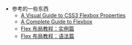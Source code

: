 
















+ 参考的一些东西
  - [A Visual Guide to CSS3 Flexbox Properties](https://scotch.io/tutorials/a-visual-guide-to-css3-flexbox-properties)
  - [A Complete Guide to Flexbox](https://css-tricks.com/snippets/css/a-guide-to-flexbox/)
  - [Flex 布局教程：实例篇](http://www.ruanyifeng.com/blog/2015/07/flex-examples.html?bsh_bid=683103006)
  - [Flex 布局教程：语法篇](http://www.ruanyifeng.com/blog/2015/07/flex-grammar.html)